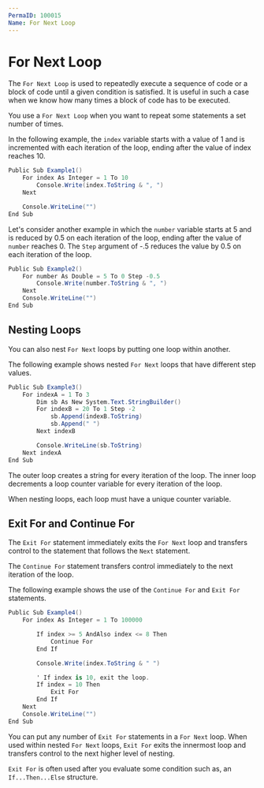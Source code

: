```yaml
---
PermaID: 100015
Name: For Next Loop
---
```


# For Next Loop

The `For Next Loop` is used to repeatedly execute a sequence of code or a block of code until a given condition is satisfied. It is useful in such a case when we know how many times a block of code has to be executed.

You use a `For Next Loop` when you want to repeat some statements a set number of times.

In the following example, the `index` variable starts with a value of 1 and is incremented with each iteration of the loop, ending after the value of index reaches 10.

```csharp
Public Sub Example1()
    For index As Integer = 1 To 10
        Console.Write(index.ToString & ", ")
    Next

    Console.WriteLine("")
End Sub

```

Let's consider another example in which the `number` variable starts at 5 and is reduced by 0.5 on each iteration of the loop, ending after the value of `number` reaches 0. The `Step` argument of -.5 reduces the value by 0.5 on each iteration of the loop.

```csharp
Public Sub Example2()
    For number As Double = 5 To 0 Step -0.5
        Console.Write(number.ToString & ", ")
    Next
    Console.WriteLine("")
End Sub

```

## Nesting Loops

You can also nest `For Next` loops by putting one loop within another. 

The following example shows nested `For Next` loops that have different step values. 

```csharp
Public Sub Example3()
    For indexA = 1 To 3
        Dim sb As New System.Text.StringBuilder()
        For indexB = 20 To 1 Step -2
            sb.Append(indexB.ToString)
            sb.Append(" ")
        Next indexB

        Console.WriteLine(sb.ToString)
    Next indexA
End Sub
```

The outer loop creates a string for every iteration of the loop. The inner loop decrements a loop counter variable for every iteration of the loop.

When nesting loops, each loop must have a unique counter variable.

## Exit For and Continue For

The `Exit For` statement immediately exits the `For Next` loop and transfers control to the statement that follows the `Next` statement.

The `Continue For` statement transfers control immediately to the next iteration of the loop. 

The following example shows the use of the `Continue For` and `Exit For` statements.

```csharp
Public Sub Example4()
    For index As Integer = 1 To 100000

        If index >= 5 AndAlso index <= 8 Then
            Continue For
        End If

        Console.Write(index.ToString & " ")

        ' If index is 10, exit the loop.
        If index = 10 Then
            Exit For
        End If
    Next
    Console.WriteLine("")
End Sub
```

You can put any number of `Exit For` statements in a `For Next` loop. When used within nested `For Next` loops, `Exit For` exits the innermost loop and transfers control to the next higher level of nesting.

`Exit For` is often used after you evaluate some condition such as, an `If...Then...Else` structure. 